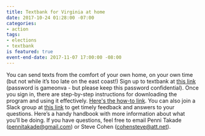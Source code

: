```yaml
---
title: Textbank for Virginia at home
date: 2017-10-24 01:28:00 -07:00
categories:
- action
tags:
- elections
- textbank
is featured: true
event-end-date: 2017-11-07 17:00:00 -08:00
---
```


You can send texts from the comfort of your own home, on your own time (but not while it’s too late on the east coast!) Sign up to textbank at [this link](https://www.sisterdistrict.com/programs/textbanking) (password is gameonva - but please keep this password confidential). Once you sign in, there are step-by-step instructions for downloading the program and using it effectively. [Here's the how-to link](https://docs.google.com/presentation/d/1mucy_iFAL43jXCVjE9pkhPsU54P3TDJCSJDBF4EwCsI/edit#slide=id.g277f18b084_0_199). You can also join a Slack group at [this link](https://sisterdistrict.slack.com/?redir=%2Fmessages%2FC7ENFBY3D) to get timely feedback and answers to your questions. Here’s a handy handbook with more information about what you’ll be doing. If you have questions, feel free to email Penni Takade (pennitakade@gmail.com) or Steve Cohen (cohensteve@att.net). 